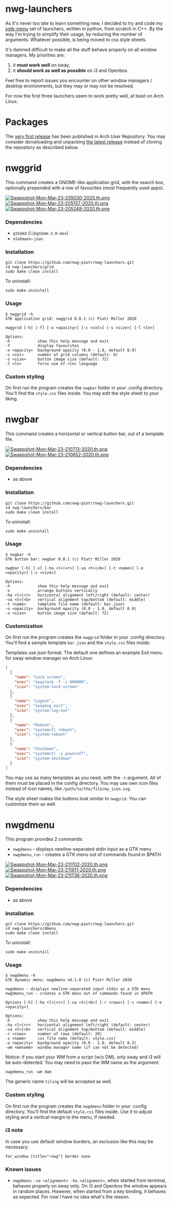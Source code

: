 # nwg-launchers
As it's never too late to learn something new, I decided to try and code my 
[sgtk-menu](https://github.com/nwg-piotr/sgtk-menu) set of launchers, written in python, from scratch in C++.
By the way I'm trying to simplify their usage, by reducing the number of arguments. Whatever possible, is being moved
to css style sheets.

It's damned difficult to make all the stuff behave properly on all window managers. My priorities are:

1. it **must work well** on sway;
2. it **should work as well as possible** on i3 and Openbox.

Feel free to report issues you encounter on other window managers / desktop environments, but they may or may not be resolved.

For now the first three launchers seem to work pretty well, at least on Arch Linux.

# Packages

The [very first release](https://aur.archlinux.org/packages/nwg-launchers) has been published in Arch User Repository.
You may consider donwloading and unpacking [the latest release](https://github.com/nwg-piotr/nwg-launchers/releases/latest)
instead of cloning the repository as described below.

# nwggrid

This command creates a GNOME-like application grid, with the search box, optionally prepended with a row of favourites
(most frequently used apps).

[![Swappshot-Mon-Mar-23-205030-2020.th.png](https://scrot.cloud/images/2020/03/23/Swappshot-Mon-Mar-23-205030-2020.th.png)](https://scrot.cloud/image/jb3k) [![Swappshot-Mon-Mar-23-205157-2020.th.png](https://scrot.cloud/images/2020/03/23/Swappshot-Mon-Mar-23-205157-2020.th.png)](https://scrot.cloud/image/jOWg) [![Swappshot-Mon-Mar-23-205248-2020.th.png](https://scrot.cloud/images/2020/03/23/Swappshot-Mon-Mar-23-205248-2020.th.png)](https://scrot.cloud/image/joh5)

### Dependencies

- `gtkmm3` (`libgtkmm-3.0-dev`)
- `nlohmann-json`

### Installation

```
git clone https://github.com/nwg-piotr/nwg-launchers.git
cd nwg-launchers/grid
sudo make clean install
```
To uninstall:

```
sudo make uninstall
```

### Usage

```
$ nwggrid -h
GTK application grid: nwggrid 0.0.1 (c) Piotr Miller 2020

nwggrid [-h] [-f] [-o <opacity>] [-c <col>] [-s <size>] [-l <ln>]

Options:
-h            show this help message and exit
-f            display favourites
-o <opacity>  background opacity (0.0 - 1.0, default 0.9)
-c <col>      number of grid columns (default: 6)
-s <size>     button image size (default: 72)
-l <ln>       force use of <ln> language
```

### Custom styling

On first run the program creates the `nwgbar` folder in your .config directory. You'll find the `style.css` files inside.
You may edit the style sheet to your liking.

# nwgbar

This command creates a horizontal or vertical button bar, out of a template file.

[![Swappshot-Mon-Mar-23-210713-2020.th.png](https://scrot.cloud/images/2020/03/23/Swappshot-Mon-Mar-23-210713-2020.th.png)](https://scrot.cloud/image/jRPQ) [![Swappshot-Mon-Mar-23-210652-2020.th.png](https://scrot.cloud/images/2020/03/23/Swappshot-Mon-Mar-23-210652-2020.th.png)](https://scrot.cloud/image/j8LU)

### Dependencies

- as above

### Installation

```
git clone https://github.com/nwg-piotr/nwg-launchers.git
cd nwg-launchers/bar
sudo make clean install
```
To uninstall:

```
sudo make uninstall
```

### Usage

```
$ nwgbar -h
GTK button bar: nwgbar 0.0.1 (c) Piotr Miller 2020

nwgbar [-h] [-v] [-ha <l>|<r>] [-va <t>|<b>] [-t <name>] [-o <opacity>] [-s <size>]

Options:
-h            show this help message and exit
-v            arrange buttons vertically
-ha <l>|<r>   horizontal alignment left/right (default: center)
-va <t>|<b>   vertical alignment top/bottom (default: middle)
-t <name>     template file name (default: bar.json)
-o <opacity>  background opacity (0.0 - 1.0, default 0.9)
-s <size>     button image size (default: 72)
```

### Customization

On first run the program creates the `nwggrid` folder in your .config directory. You'll find a sample template `bar.json`
and the `style.css` files inside.

Templates use json format. The default one defines an example Exit menu for sway window manager on Arch Linux:

```json
[
  {
    "name": "Lock screen",
    "exec": "swaylock -f -c 000000",
    "icon": "system-lock-screen"
  },
  {
    "name": "Logout",
    "exec": "swaymsg exit",
    "icon": "system-log-out"
  },
  {
    "name": "Reboot",
    "exec": "systemctl reboot",
    "icon": "system-reboot"
  },
  {
    "name": "Shutdown",
    "exec": "systemctl -i poweroff",
    "icon": "system-shutdown"
  }
]
```

You may use as many templates as you need, with the `-t` argument. All of them must be placed in the config directory.
You may use own icon files instead of icon names, like `/path/to/the/file/my_icon.svg`.

The style sheet makes the buttons look similar to `nwggrid`. You can customize them as well.

# nwgdmenu

This program provides 2 commands:

- `nwgdmenu` - displays newline-separated stdin input as a GTK menu
- `nwgdmenu_run` - creates a GTK menu out of commands found in $PATH

[![Swappshot-Mon-Mar-23-211702-2020.th.png](https://scrot.cloud/images/2020/03/23/Swappshot-Mon-Mar-23-211702-2020.th.png)](https://scrot.cloud/image/jfHK) [![Swappshot-Mon-Mar-23-211911-2020.th.png](https://scrot.cloud/images/2020/03/23/Swappshot-Mon-Mar-23-211911-2020.th.png)](https://scrot.cloud/image/j3MG) [![Swappshot-Mon-Mar-23-211736-2020.th.png](https://scrot.cloud/images/2020/03/23/Swappshot-Mon-Mar-23-211736-2020.th.png)](https://scrot.cloud/image/jvOi)

### Dependencies

- as above

### Installation

```
git clone https://github.com/nwg-piotr/nwg-launchers.git
cd nwg-launchers/dmenu
sudo make clean install
```
To uninstall:

```
sudo make uninstall
```

### Usage

```
$ nwgdmenu -h
GTK dynamic menu: nwgdmenu v0.1.0 (c) Piotr Miller 2020

nwgdmenu - displays newline-separated input stdin as a GTK menu
nwgdmenu_run - creates a GTK menu out of commands found in $PATH

Options [-h] [-ha <l>|<r>] [-va <t>|<b>] [-r <rows>] [-c <name>] [-o <opacity>]

Options:
-h            show this help message and exit
-ha <l>|<r>   horizontal alignment left/right (default: center)
-va <t>|<b>   vertical alignment top/bottom (default: middle)
-r <rows>     number of rows (default: 20)
-c <name>     css file name (default: style.css)
-o <opacity>  background opacity (0.0 - 1.0, default 0.3)
-wm <wmname>  window manager name (if can not be detected)
```

Notice: if you start your WM from a script (w/o DM), only sway and i3 will be auto-detected. You may need to pass the WM name as the argument:

`nwgdmenu_run -wm dwm`

The generic name `tiling` will be accepted as well.

### Custom styling

On first run the program creates the `nwgdmenu` folder in your .config directory. You'll find the 
default `style.css` files inside. Use it to adjust styling and a vertical margin to the menu, if needed.

### i3 note

In case you use default window borders, an exclusion like this may be necessary:

```
for_window [title="~nwg"] border none
```

### Known issues

- `nwgdmenu -va <alignment> -ha <alignment>`, when started from terminal, behaves properly on sway only. On i3 and
Openbox the window appears in random places. However, when started from a key binding, it behaves as expected.
For now I have no idea what's the reason.
